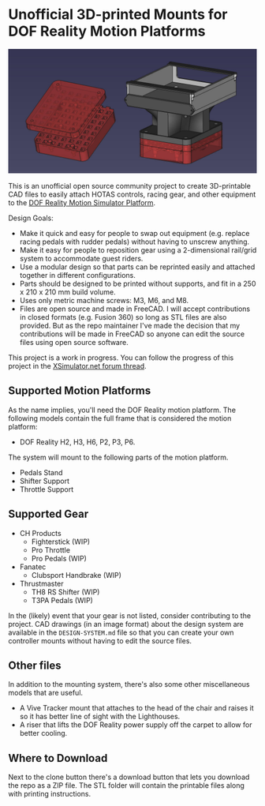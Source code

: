 # Unofficial 3D-printed Mounts for DOF Reality Motion Platforms

![](images/FreeCAD_P31ybGHmLM.jpg)

This is an unofficial open source community project to create 3D-printable CAD files to easily attach HOTAS controls, racing gear, and other equipment to the [DOF Reality Motion Simulator Platform](https://dofreality.com/).

Design Goals:

- Make it quick and easy for people to swap out equipment (e.g. replace racing pedals with rudder pedals) without having to unscrew anything.
- Make it easy for people to reposition gear using a 2-dimensional rail/grid system to accommodate guest riders.
- Use a modular design so that parts can be reprinted easily and attached together in different configurations.
- Parts should be designed to be printed without supports, and fit in a 250 x 210 x 210 mm build volume.
- Uses only metric machine screws: M3, M6, and M8.
- Files are open source and made in FreeCAD. I will accept contributions in closed formats (e.g. Fusion 360) so long as STL files are also provided. But as the repo maintainer I've made the decision that my contributions will be made in FreeCAD so anyone can edit the source files using open source software.

This project is a work in progress. You can follow the progress of this project in the [XSimulator.net forum thread](https://www.xsimulator.net/community/forums/3d-printing.158/).

## Supported Motion Platforms

As the name implies, you'll need the DOF Reality motion platform. The following models contain the full frame that is considered the motion platform:

- DOF Reality H2, H3, H6, P2, P3, P6.

The system will mount to the following parts of the motion platform.

- Pedals Stand
- Shifter Support
- Throttle Support

## Supported Gear

- CH Products
  - Fighterstick (WIP)
  - Pro Throttle
  - Pro Pedals (WIP)
- Fanatec
  - Clubsport Handbrake (WIP)
- Thrustmaster
  - TH8 RS Shifter (WIP)
  - T3PA Pedals (WIP)

In the (likely) event that your gear is not listed, consider contributing to the project. CAD drawings (in an image format) about the design system are available in the `DESIGN-SYSTEM.md` file so that you can create your own controller mounts without having to edit the source files.

## Other files

In addition to the mounting system, there's also some other miscellaneous models that are useful.

- A Vive Tracker mount that attaches to the head of the chair and raises it so it has better line of sight with the Lighthouses.
- A riser that lifts the DOF Reality power supply off the carpet to allow for better cooling.

## Where to Download

Next to the clone button there's a download button that lets you download the repo as a ZIP file. The STL folder will contain the printable files along with printing instructions.
